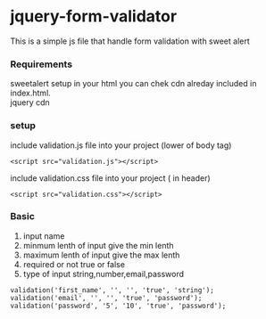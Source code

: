 # jquery-form-validator
This is a simple js file that handle form validation with sweet alert
### Requirements
sweetalert setup in your html you can chek cdn alreday included in index.html.<br>
jquery cdn
### setup
include validation.js file into your project (lower of body tag)
```
<script src="validation.js"></script>
```
include validation.css file into your project ( in header)
```
<script src="validation.css"></script>
```
### Basic
1. input name
2. minmum lenth of input give the min lenth
3. maximum lenth of input give the max lenth
4. required or not true or false
5. type of input string,number,email,password
```
validation('first_name', '', '', 'true', 'string');
validation('email', '', '', 'true', 'password');
validation('password', '5', '10', 'true', 'password');

```
